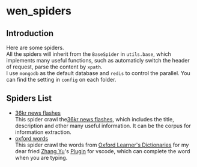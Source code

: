 # wen_spiders
## Introduction
Here are some spiders.  
All the spiders will inherit from the `BaseSpider` in `utils.base`, which implements many useful functions, such as automaticly switch the header of request, parse the content by `xpath`.    
I use `mongodb` as the default database and `redis` to control the parallel. You can find the setting in `config` on each folder.  

## Spiders List
- [36kr news flashes](http://36kr.com/newsflashes)  
This spider crawl the[36kr news flashes](http://36kr.com/newsflashes), which includes the title, description and other many useful information. It can be the corpus for information extraction.
- [oxford words](http://www.oxfordlearnersdictionaries.com/us/wordlist/english/academic/)  
This spider crawl the words from [Oxford Learner's Dictionaries](http://www.oxfordlearnersdictionaries.com/us/wordlist/english/academic/) for my dear fried [Zhang Yu](https://github.com/neilsustc)'s [Plugin](https://github.com/neilsustc/vscode-dic-completion) for vscode, which can complete the word when you are typing.